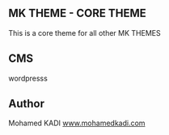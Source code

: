 ## MK THEME - CORE THEME
This is a core theme for all other MK THEMES

## CMS
wordpresss
## Author
Mohamed KADI
www.mohamedkadi.com


